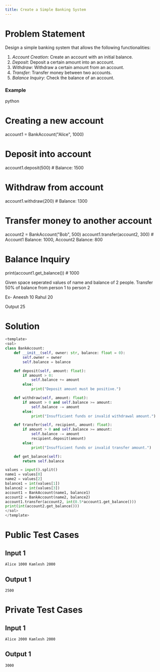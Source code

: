 ```yaml
---
title: Create a Simple Banking System
---
```


# Problem Statement

Design a simple banking system that allows the following functionalities:

1. *Account Creation*: Create an account with an initial balance.
2. *Deposit*: Deposit a certain amount into an account.
3. *Withdraw*: Withdraw a certain amount from an account.
4. *Transfer*: Transfer money between two accounts.
5. *Balance Inquiry*: Check the balance of an account.

### Example
python
# Creating a new account
account1 = BankAccount("Alice", 1000)

# Deposit into account
account1.deposit(500)  # Balance: 1500

# Withdraw from account
account1.withdraw(200)  # Balance: 1300

# Transfer money to another account
account2 = BankAccount("Bob", 500)
account1.transfer(account2, 300)  # Account1 Balance: 1000, Account2 Balance: 800

# Balance Inquiry
print(account1.get_balance())  # 1000

Given space seperated values of name and balance of 2 people.
Transfer 50% of balance from person 1 to person 2

Ex- 
Aneesh 10 Rahul 20

Output 
25


# Solution
```python test.py -r 'python test.py'
<template>
<sol>
class BankAccount:
    def __init__(self, owner: str, balance: float = 0):
        self.owner = owner
        self.balance = balance

    def deposit(self, amount: float):
        if amount > 0:
            self.balance += amount
        else:
            print("Deposit amount must be positive.")

    def withdraw(self, amount: float):
        if amount > 0 and self.balance >= amount:
            self.balance -= amount
        else:
            print("Insufficient funds or invalid withdrawal amount.")

    def transfer(self, recipient, amount: float):
        if amount > 0 and self.balance >= amount:
            self.balance -= amount
            recipient.deposit(amount)
        else:
            print("Insufficient funds or invalid transfer amount.")

    def get_balance(self):
        return self.balance

values = input().split()
name1 = values[0]
name2 = values[2]
balance1 = int(values[1])
balance2 = int(values[3])
account1 = BankAccount(name1, balance1)
account2 = BankAccount(name2, balance2)
account1.transfer(account2, int(0.5*account1.get_balance()))
print(int(account2.get_balance()))
</sol>
</template>
```



# Public Test Cases

## Input 1

```
Alice 1000 Kamlesh 2000
```


## Output 1

```
2500
```




# Private Test Cases

## Input 1

```
Alice 2000 Kamlesh 2000
```


## Output 1

```
3000
```

